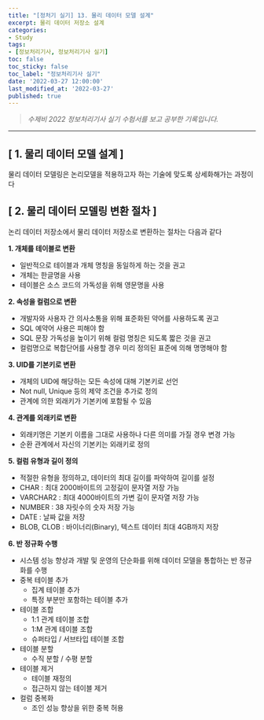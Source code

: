 ```yaml
---
title: "[정처기 실기] 13. 물리 데이터 모델 설계"
excerpt: 물리 데이터 저장소 설계
categories:
- Study
tags:
- [정보처리기사, 정보처리기사 실기]
toc: false
toc_sticky: false
toc_label: "정보처리기사 실기"
date: '2022-03-27 12:00:00'
last_modified_at: '2022-03-27'
published: true
---
```

> _수제비 2022 정보처리기사 실기 수험서를 보고 공부한 기록입니다._

---

## **\[ 1. 물리 데이터 모델 설계 \]**

물리 데이터 모델링은 논리모델을 적용하고자 하는 기술에 맞도록 상세화해가는 과정이다

## **\[ 2. 물리 데이터 모델링 변환 절차 \]** 

논리 데이터 저장소에서 물리 데이터 저장소로 변환하는 절차는 다음과 같다

**1\. 개체를 테이블로 변환**

-   일반적으로 테이블과 개체 명칭을 동일하게 하는 것을 권고
-   개체는 한글명을 사용
-   테이블은 소스 코드의 가독성을 위해 영문명을 사용

**2\. 속성을 컬럼으로 변환**

-   개발자와 사용자 간 의사소통을 위해 표준화된 약어를 사용하도록 권고
-   SQL 예약어 사용은 피해야 함
-   SQL 문장 가독성을 높이기 위해 컬럼 명칭은 되도록 짧은 것을 권고
-   컬럼명으로 복합단어를 사용할 경우 미리 정의된 표준에 의해 명명해야 함

**3\. UID를 기본키로 변환**

-   개체의 UID에 해당하는 모든 속성에 대해 기본키로 선언
-   Not null, Unique 등의 제약 조건을 추가로 정의
-   관계에 의한 외래키가 기본키에 포함될 수 있음

**4\. 관계를 외래키로 변환**

-   외래키명은 기본키 이름을 그대로 사용하나 다른 의미를 가질 경우 변경 가능
-   순환 관계에서 자신의 기본키는 외래키로 정의

**5\. 컬럼 유형과 길이 정의**

-   적절한 유형을 정의하고, 데이터의 최대 길이를 파악하여 길이를 설정
-   CHAR : 최대 2000바이트의 고정길이 문자열 저장 가능
-   VARCHAR2 : 최대 4000바이트의 가변 길이 문자열 저장 가능
-   NUMBER : 38 자릿수의 숫자 저장 가능
-   DATE : 날짜 값을 저장
-   BLOB, CLOB : 바이너리(Binary), 텍스트 데이터 최대 4GB까지 저장

**6\. 반 정규화 수행**

-   시스템 성능 향상과 개발 및 운영의 단순화를 위해 데이터 모델을 통합하는 반 정규화를 수행
-   중복 테이블 추가
    -   집계 테이블 추가
    -   특정 부분만 포함하는 테이블 추가
-   테이블 조합
    -   1:1 관계 테이블 조합
    -   1:M 관계 테이블 조합
    -   슈퍼타입 / 서브타입 테이블 조합
-   테이블 분할
    -   수직 분할 / 수평 분할
-   테이블 제거
    -   테이블 재정의
    -   접근하지 않는 테이블 제거
-   컬럼 중복화
    -   조인 성능 향상을 위한 중복 허용
